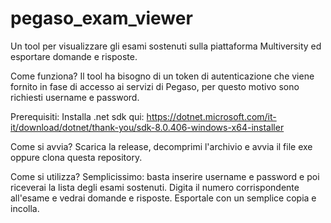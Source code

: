 # pegaso_exam_viewer
Un tool per visualizzare gli esami sostenuti sulla piattaforma Multiversity ed esportare domande e risposte.

Come funziona?
Il tool ha bisogno di un token di autenticazione che viene fornito in fase di accesso ai servizi di Pegaso, per questo motivo sono richiesti username e password.

Prerequisiti:
Installa .net sdk qui: https://dotnet.microsoft.com/it-it/download/dotnet/thank-you/sdk-8.0.406-windows-x64-installer

Come si avvia?
Scarica la release, decomprimi l'archivio e avvia il file exe oppure clona questa repository.

Come si utilizza?
Semplicissimo: basta inserire username e password e poi riceverai la lista degli esami sostenuti. Digita il numero corrispondente all'esame e vedrai domande e risposte.
Esportale con un semplice copia e incolla.
